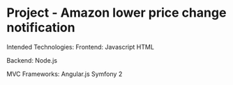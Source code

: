 Project - Amazon lower price change notification
===========
Intended Technologies:
Frontend:
Javascript
HTML

Backend:
Node.js



MVC Frameworks:
Angular.js
Symfony 2
